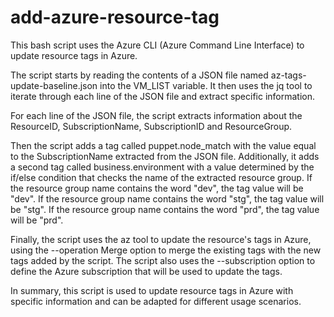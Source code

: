 # add-azure-resource-tag

This bash script uses the Azure CLI (Azure Command Line Interface) to update resource tags in Azure.

The script starts by reading the contents of a JSON file named az-tags-update-baseline.json into the VM_LIST variable. It then uses the jq tool to iterate through each line of the JSON file and extract specific information.

For each line of the JSON file, the script extracts information about the ResourceID, SubscriptionName, SubscriptionID and ResourceGroup.

Then the script adds a tag called puppet.node_match with the value equal to the SubscriptionName extracted from the JSON file. Additionally, it adds a second tag called business.environment with a value determined by the if/else condition that checks the name of the extracted resource group. If the resource group name contains the word "dev", the tag value will be "dev". If the resource group name contains the word "stg", the tag value will be "stg". If the resource group name contains the word "prd", the tag value will be "prd".

Finally, the script uses the az tool to update the resource's tags in Azure, using the --operation Merge option to merge the existing tags with the new tags added by the script. The script also uses the --subscription option to define the Azure subscription that will be used to update the tags.

In summary, this script is used to update resource tags in Azure with specific information and can be adapted for different usage scenarios.
